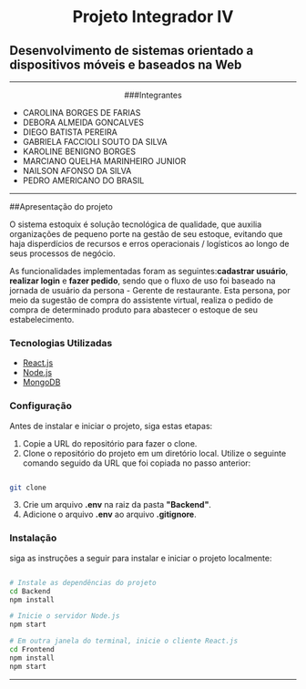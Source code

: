 
<center>

# Projeto Integrador IV 

</center>

## Desenvolvimento de sistemas orientado a dispositivos móveis e baseados na Web

---
<center>

###Integrantes

</center>

* CAROLINA BORGES DE FARIAS
* DEBORA ALMEIDA GONCALVES
* DIEGO BATISTA PEREIRA
* GABRIELA FACCIOLI SOUTO DA SILVA
* KAROLINE BENIGNO BORGES
* MARCIANO QUELHA MARINHEIRO JUNIOR
* NAILSON AFONSO DA SILVA
* PEDRO AMERICANO DO BRASIL

---

##Apresentação do projeto

O sistema estoquix é solução tecnológica de qualidade, que auxilia organizações de pequeno porte na gestão de seu estoque, evitando que haja disperdícios de recursos e erros operacionais / logísticos ao longo de seus processos de negócio.

As funcionalidades implementadas foram as seguintes:**cadastrar usuário**, **realizar login** e **fazer pedido**, sendo que o fluxo de uso foi baseado na jornada de usuário da persona - Gerente de restaurante. Esta persona, por meio da sugestão de compra do assistente virtual, realiza o pedido de compra de determinado produto para abastecer o estoque de seu estabelecimento. 

 
### Tecnologias Utilizadas

- [React.js](https://reactjs.org/)
- [Node.js](https://nodejs.org/)
- [MongoDB](https://www.mongodb.com/)


### Configuração

Antes de instalar e iniciar o projeto, siga estas etapas:

1. Copie a URL do repositório para fazer o clone. 
2. Clone o repositório do projeto em um diretório local. Utilize o seguinte comando seguido da URL que foi copiada no passo anterior:

```bash

git clone 

```

3. Crie um arquivo **.env** na raiz da pasta **"Backend"**.
4. Adicione o arquivo **.env** ao arquivo **.gitignore**.


### Instalação 

siga as instruções a seguir para instalar e iniciar o projeto localmente:


```bash

# Instale as dependências do projeto
cd Backend
npm install

# Inicie o servidor Node.js
npm start

# Em outra janela do terminal, inicie o cliente React.js
cd Frontend
npm install
npm start

```

---